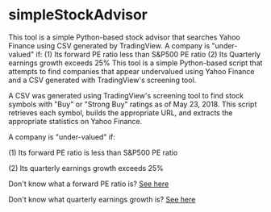 # simpleStockAdvisor
This tool is a simple Python-based stock advisor that searches Yahoo Finance using CSV generated by TradingView.
A company is "under-valued" if:
(1) Its forward PE ratio less than S&P500 PE ratio
(2) Its Quarterly earnings growth exceeds 25%
This tool is a simple Python-based script that attempts to find companies that appear undervalued using Yahoo Finance and a CSV generated with TradingView's screening tool.

A CSV was generated using TradingView's screening tool to find stock symbols with "Buy" or "Strong Buy" ratings as of May 23, 2018. This script retrieves each symbol, builds the appropriate URL, and extracts the appropriate statistics on Yahoo Finance.

A company is "under-valued" if:

(1) Its forward PE ratio is less than S&P500 PE ratio

(2) Its quarterly earnings growth exceeds 25%

Don't know what a forward PE ratio is? 
[See here](https://ycharts.com/glossary/terms/forward_pe_ratio)

Don't know what quarterly earnings growth is?
[See here](http://www.investorguide.com/definition/quarterly-earnings-growth.html)
